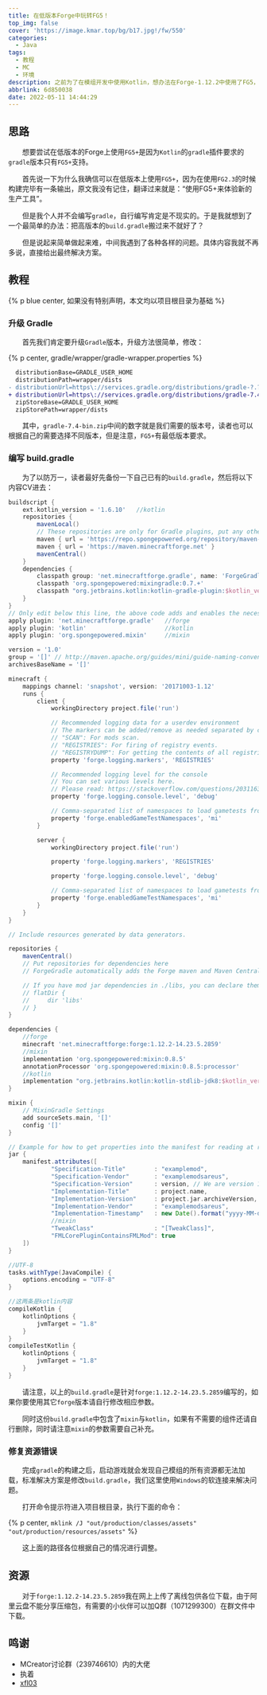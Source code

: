 ```yaml
---
title: 在低版本Forge中玩转FG5！
top_img: false
cover: 'https://image.kmar.top/bg/b17.jpg!/fw/550'
categories:
  - Java
tags:
  - 教程
  - MC
  - 环境
description: 之前为了在模组开发中使用Kotlin，想办法在Forge-1.12.2中使用了FG5，当时着实是废了不少功夫，所以写个教程记录一下。
abbrlink: 6d850038
date: 2022-05-11 14:44:29
---
```


## 思路

&emsp;&emsp;想要尝试在低版本的Forge上使用`FG5+`是因为`Kotlin`的`gradle`插件要求的`gradle`版本只有`FG5+`支持。

&emsp;&emsp;首先说一下为什么我确信可以在低版本上使用`FG5+`，因为在使用`FG2.3`的时候构建完毕有一条输出，原文我没有记住，翻译过来就是：“使用FG5+来体验新的生产工具”。

&emsp;&emsp;但是我个人并不会编写`gradle`，自行编写肯定是不现实的。于是我就想到了一个最简单的办法：把高版本的`build.gradle`搬过来不就好了？

&emsp;&emsp;但是说起来简单做起来难，中间我遇到了各种各样的问题。具体内容我就不再多说，直接给出最终解决方案。

## 教程

{% p blue center, 如果没有特别声明，本文均以项目根目录为基础 %}

### 升级 Gradle

&emsp;&emsp;首先我们肯定要升级`Gradle`版本，升级方法很简单，修改：

{% p center, gradle/wrapper/gradle-wrapper.properties %}

```diff
  distributionBase=GRADLE_USER_HOME
  distributionPath=wrapper/dists
- distributionUrl=https\://services.gradle.org/distributions/gradle-?.?-bin.zip
+ distributionUrl=https\://services.gradle.org/distributions/gradle-7.4-bin.zip
  zipStoreBase=GRADLE_USER_HOME
  zipStorePath=wrapper/dists
```

&emsp;&emsp;其中，`gradle-7.4-bin.zip`中间的数字就是我们需要的版本号，读者也可以根据自己的需要选择不同版本，但是注意，`FG5+`有最低版本要求。

### 编写 build.gradle

&emsp;&emsp;为了以防万一，读者最好先备份一下自己已有的`build.gradle`，然后将以下内容CV进去：

```groovy
buildscript {
    ext.kotlin_version = '1.6.10'   //kotlin
    repositories {
        mavenLocal()
        // These repositories are only for Gradle plugins, put any other repositories in the repository block further below
        maven { url = 'https://repo.spongepowered.org/repository/maven-public/' }
        maven { url = 'https://maven.minecraftforge.net' }
        mavenCentral()
    }
    dependencies {
        classpath group: 'net.minecraftforge.gradle', name: 'ForgeGradle', version: '5.1.+', changing: true
        classpath 'org.spongepowered:mixingradle:0.7.+'                         //mixin
        classpath "org.jetbrains.kotlin:kotlin-gradle-plugin:$kotlin_version"   //kotlin
    }
}
// Only edit below this line, the above code adds and enables the necessary things for Forge to be setup.
apply plugin: 'net.minecraftforge.gradle'   //forge
apply plugin: 'kotlin'                      //kotlin
apply plugin: 'org.spongepowered.mixin'     //mixin

version = '1.0'
group = '[]' // http://maven.apache.org/guides/mini/guide-naming-conventions.html
archivesBaseName = '[]'

minecraft {
    mappings channel: 'snapshot', version: '20171003-1.12'
    runs {
        client {
            workingDirectory project.file('run')

            // Recommended logging data for a userdev environment
            // The markers can be added/remove as needed separated by commas.
            // "SCAN": For mods scan.
            // "REGISTRIES": For firing of registry events.
            // "REGISTRYDUMP": For getting the contents of all registries.
            property 'forge.logging.markers', 'REGISTRIES'

            // Recommended logging level for the console
            // You can set various levels here.
            // Please read: https://stackoverflow.com/questions/2031163/when-to-use-the-different-log-levels
            property 'forge.logging.console.level', 'debug'

            // Comma-separated list of namespaces to load gametests from. Empty = all namespaces.
            property 'forge.enabledGameTestNamespaces', 'mi'
        }

        server {
            workingDirectory project.file('run')

            property 'forge.logging.markers', 'REGISTRIES'

            property 'forge.logging.console.level', 'debug'

            // Comma-separated list of namespaces to load gametests from. Empty = all namespaces.
            property 'forge.enabledGameTestNamespaces', 'mi'
        }
    }
}

// Include resources generated by data generators.

repositories {
    mavenCentral()
    // Put repositories for dependencies here
    // ForgeGradle automatically adds the Forge maven and Maven Central for you

    // If you have mod jar dependencies in ./libs, you can declare them as a repository like so:
    // flatDir {
    //     dir 'libs'
    // }
}

dependencies {
    //forge
    minecraft 'net.minecraftforge:forge:1.12.2-14.23.5.2859'
    //mixin
    implementation 'org.spongepowered:mixin:0.8.5'
    annotationProcessor 'org.spongepowered:mixin:0.8.5:processor'
    //kotlin
    implementation "org.jetbrains.kotlin:kotlin-stdlib-jdk8:$kotlin_version"
}

mixin {
    // MixinGradle Settings
    add sourceSets.main, '[]'
    config '[]'
}

// Example for how to get properties into the manifest for reading at runtime.
jar {
    manifest.attributes([
            "Specification-Title"        : "examplemod",
            "Specification-Vendor"       : "examplemodsareus",
            "Specification-Version"      : version, // We are version 1 of ourselves
            "Implementation-Title"       : project.name,
            "Implementation-Version"     : project.jar.archiveVersion,
            "Implementation-Vendor"      : "examplemodsareus",
            "Implementation-Timestamp"   : new Date().format("yyyy-MM-dd'T'HH:mm:ssZ"),
            //mixin
            "TweakClass"                 : "[TweakClass]",
            "FMLCorePluginContainsFMLMod": true
    ])
}

//UTF-8
tasks.withType(JavaCompile) {
    options.encoding = "UTF-8"
}

//这两条是kotlin内容
compileKotlin {
    kotlinOptions {
        jvmTarget = "1.8"
    }
}
compileTestKotlin {
    kotlinOptions {
        jvmTarget = "1.8"
    }
}
```

&emsp;&emsp;请注意，以上的`build.gradle`是针对`forge:1.12.2-14.23.5.2859`编写的，如果你要使用其它`forge`版本请自行修改相应参数。

&emsp;&emsp;同时这份`build.gradle`中包含了`mixin`与`kotlin`，如果有不需要的组件还请自行删除，同时请注意`mixin`的参数需要自己补充。

### 修复资源错误

&emsp;&emsp;完成`gradle`的构建之后，启动游戏就会发现自己模组的所有资源都无法加载，标准解决方案是修改`build.gradle`，我们这里使用`Windows`的软连接来解决问题。

&emsp;&emsp;打开命令提示符进入项目根目录，执行下面的命令：

{% p center, <code>mklink /J &quot;out/production/classes/assets&quot; &quot;out/production/resources/assets&quot;</code> %}

&emsp;&emsp;这上面的路径各位根据自己的情况进行调整。

## 资源

&emsp;&emsp;对于`forge:1.12.2-14.23.5.2859`我在网上上传了离线包供各位下载，由于阿里云盘不能分享压缩包，有需要的小伙伴可以加Q群（1071299300）在群文件中下载。

## 鸣谢

+ MCreator讨论群（239746610）内的大佬
+ 执着
+ [xfl03](https://github.com/xfl03)